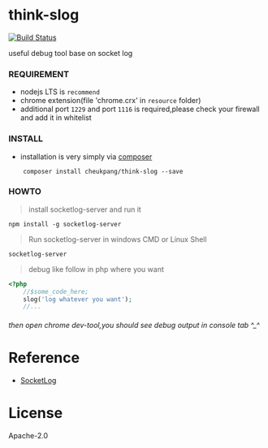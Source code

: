 # think-slog
[![Build Status](https://travis-ci.org/xcorp1986/think-slog.svg?branch=master)](https://travis-ci.org/xcorp1986/think-slog)

<p>
useful debug tool base on socket log
</p>


### REQUIREMENT

* nodejs LTS is `recommend`
* chrome extension(file 'chrome.crx' in `resource` folder)
* additional port `1229` and port `1116` is required,please check your firewall and add it in whitelist


### INSTALL

* installation is very simply via [composer](https://getcomposer.org/)
```shell
    composer install cheukpang/think-slog --save
```


### HOWTO

> install socketlog-server and run it

```shell
npm install -g socketlog-server
```

>Run socketlog-server in windows CMD or Linux Shell

```shell
socketlog-server
```
> debug like follow in php where you want

```php
<?php
    //$some_code_here;
    slog('log whatever you want');
    //...
```


###### then open chrome dev-tool,you should see debug output in console tab ^_^


# Reference

- [SocketLog](https://github.com/luofei614/SocketLog)


# License

Apache-2.0